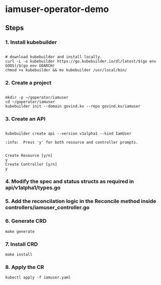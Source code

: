 # iamuser-operator-demo

## Steps
### 1. Install kubebuilder
 
```

# download kubebuilder and install locally.
curl -L -o kubebuilder https://go.kubebuilder.io/dl/latest/$(go env GOOS)/$(go env GOARCH)
chmod +x kubebuilder && mv kubebuilder /usr/local/bin/

```
### 2. Create a project
 
```

mkdir -p ~/goperator/iamuser
cd ~/goperator/iamuser
kubebuilder init --domain govind.kv --repo govind.kv/iamuser
```
### 3. Create an API
 ```

kubebuilder create api --version v1alpha1 --kind IamUser

:info:  Press 'y' for both resource and controller prompts.


Create Resource [y/n]
y
Create Controller [y/n]
y
```
### 4. Modify the spec and status structs as required in api/v1alpha1/types.go

### 5. Add the reconcilation logic in the Reconcile method inside controllers/iamuser_controller.go

### 6. Generate CRD
```
make generate
```
### 7. Install CRD
```
make install
```
### 8. Apply the CR
```
kubectl apply -f iamuser.yaml
```
